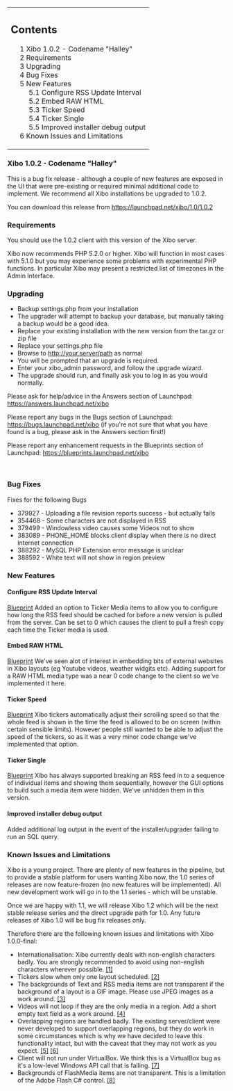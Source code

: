 <!--toc=getting_started-->
<table id="toc" class="toc"><tr><td><div id="toctitle"><h2>Contents</h2></div>
<ul>
<li class="toclevel-1 tocsection-1"><a href="#Xibo_1.0.2_-_Codename_.22Halley.22"><span class="tocnumber">1</span> <span class="toctext">Xibo 1.0.2 - Codename "Halley"</a></li>
<li class="toclevel-1 tocsection-2"><a href="#Requirements"><span class="tocnumber">2</span> <span class="toctext">Requirements</span></a></li>
<li class="toclevel-1 tocsection-3"><a href="#Upgrading"><span class="tocnumber">3</span> <span class="toctext">Upgrading</span></a></li>
<li class="toclevel-1 tocsection-4"><a href="#Bug_Fixes"><span class="tocnumber">4</span> <span class="toctext">Bug Fixes</span></a></li>
<li class="toclevel-1 tocsection-5"><a href="#New_Features"><span class="tocnumber">5</span> <span class="toctext">New Features</span></a>
<ul>
<li class="toclevel-2 tocsection-6"><a href="#Configure_RSS_Update_Interval"><span class="tocnumber">5.1</span> <span class="toctext">Configure RSS Update Interval</span></a></li>
<li class="toclevel-2 tocsection-7"><a href="#Embed_RAW_HTML"><span class="tocnumber">5.2</span> <span class="toctext">Embed RAW HTML</span></a></li>
<li class="toclevel-2 tocsection-8"><a href="#Ticker_Speed"><span class="tocnumber">5.3</span> <span class="toctext">Ticker Speed</span></a></li>
<li class="toclevel-2 tocsection-9"><a href="#Ticker_Single"><span class="tocnumber">5.4</span> <span class="toctext">Ticker Single</span></a></li>
<li class="toclevel-2 tocsection-10"><a href="#Improved_installer_debug_output"><span class="tocnumber">5.5</span> <span class="toctext">Improved installer debug output</span></a></li>
</ul>
</li>
<li class="toclevel-1 tocsection-11"><a href="#Known_Issues_and_Limitations"><span class="tocnumber">6</span> <span class="toctext">Known Issues and Limitations</span></a></li>
</ul>
</td></tr></table>
<h3> <span class="mw-headline" id="Xibo_1.0.2_-_Codename_.22Halley.22">Xibo 1.0.2 - Codename "Halley"</h3>
<p>This is a bug fix release - although a couple of new features are exposed in the UI that were pre-existing or required minimal additional code to implement. We recommend all Xibo installations be upgraded to 1.0.2.
</p><p>You can download this release from <a rel="nofollow" class="external free" href="https://launchpad.net/xibo/1.0/1.0.2">https://launchpad.net/xibo/1.0/1.0.2</a>
</p>
<h3> <span class="mw-headline" id="Requirements"> Requirements </span></h3>
<p>You should use the 1.0.2 client with this version of the Xibo server.
</p><p>Xibo now recommends PHP 5.2.0 or higher. Xibo will function in most cases with 5.1.0 but you may experience some problems with experimental PHP functions. In particular Xibo may present a restricted list of timezones in the Admin Interface.
</p>
<h3> <span class="mw-headline" id="Upgrading"> Upgrading </span></h3>
<ul><li> Backup settings.php from your installation
</li><li> The upgrader will attempt to backup your database, but manually taking a backup would be a good idea.
</li><li> Replace your existing installation with the new version from the tar.gz or zip file
</li><li> Replace your settings.php file
</li><li> Browse to <a rel="nofollow" class="external free" href="http://your.server/path">http://your.server/path</a> as normal
</li><li> You will be prompted that an upgrade is required.
</li><li> Enter your xibo_admin password, and follow the upgrade wizard.
</li><li> The upgrade should run, and finally ask you to log in as you would normally.
</li></ul>
<p>Please ask for help/advice in the Answers section of Launchpad: <a rel="nofollow" class="external free" href="https://answers.launchpad.net/xibo">https://answers.launchpad.net/xibo</a>
</p><p>Please report any bugs in the Bugs section of Launchpad: <a rel="nofollow" class="external free" href="https://bugs.launchpad.net/xibo">https://bugs.launchpad.net/xibo</a> (if you're not sure that what you have found is a bug, please ask in the Answers section first!)
</p><p>Please report any enhancement requests in the Blueprints section of Launchpad: <a rel="nofollow" class="external free" href="https://blueprints.launchpad.net/xibo">https://blueprints.launchpad.net/xibo</a>
</p><p><br />
</p>
<h3> <span class="mw-headline" id="Bug_Fixes">Bug Fixes</span></h3>
<p>Fixes for the following Bugs
</p>
<ul><li> 379927 - Uploading a file revision reports success - but actually fails
</li><li> 354468 - Some characters are not displayed in RSS
</li><li> 379499 - Windowless video causes some Videos not to show
</li><li> 383089 - PHONE_HOME blocks client display when there is no direct internet connection
</li><li> 388292 - MySQL PHP Extension error message is unclear
</li><li> 388592 - White text will not show in region preview
</li></ul>
<h3> <span class="mw-headline" id="New_Features">New Features</span></h3>
<h4> <span class="mw-headline" id="Configure_RSS_Update_Interval">Configure RSS Update Interval</span></h4>
<p><a rel="nofollow" class="external text" href="https://blueprints.launchpad.net/xibo/+spec/rss-update-interval">Blueprint</a>
Added an option to Ticker Media items to allow you to configure how long the RSS feed should be cached for before a new version is pulled from the server. Can be set to 0 which causes the client to pull a fresh copy each time the Ticker media is used.
</p>
<h4> <span class="mw-headline" id="Embed_RAW_HTML">Embed RAW HTML</span></h4>
<p><a rel="nofollow" class="external text" href="https://blueprints.launchpad.net/xibo/+spec/embed-html">Blueprint</a>
We've seen alot of interest in embedding bits of external websites in Xibo layouts (eg Youtube videos, weather widgits etc). Adding support for a RAW HTML media type was a near 0 code change to the client so we've implemented it here.
</p>
<h4> <span class="mw-headline" id="Ticker_Speed">Ticker Speed</span></h4>
<p><a rel="nofollow" class="external text" href="https://blueprints.launchpad.net/xibo/+spec/ticker-scroll-speed">Blueprint</a>
Xibo tickers automatically adjust their scrolling speed so that the whole feed is shown in the time the feed is allowed to be on screen (within certain sensible limits). However people still wanted to be able to adjust the speed of the tickers, so as it was a very minor code change we've implemented that option.
</p>
<h4> <span class="mw-headline" id="Ticker_Single">Ticker Single</span></h4>
<p><a rel="nofollow" class="external text" href="https://blueprints.launchpad.net/xibo/+spec/ticker-scroll-speed">Blueprint</a>
Xibo has always supported breaking an RSS feed in to a sequence of individual items and showing them sequentially, however the GUI options to build such a media item were hidden. We've unhidden them in this version.
</p>
<h4> <span class="mw-headline" id="Improved_installer_debug_output">Improved installer debug output</span></h4>
<p>Added additional log output in the event of the installer/upgrader failing to run an SQL query.
</p>
<h3> <span class="mw-headline" id="Known_Issues_and_Limitations"> Known Issues and Limitations </span></h3>
<p>Xibo is a young project. There are plenty of new features in the pipeline, but to provide a stable platform for users wanting Xibo now, the 1.0 series of releases are now feature-frozen (no new features will be implemented). All new development work will go in to the 1.1 series - which will be unstable.
</p><p>Once we are happy with 1.1, we will release Xibo 1.2 which will be the next stable release series and the direct upgrade path for 1.0. Any future releases of Xibo 1.0 will be bug fix releases only.
</p><p>Therefore there are the following known issues and limitations with Xibo 1.0.0-final:
</p>
<ul><li> Internationalisation: Xibo currently deals with non-english characters badly. You are strongly recommended to avoid using non-english characters wherever possible. <a rel="nofollow" class="external autonumber" href="https://blueprints.launchpad.net/xibo/translate-xibo">[1]</a>
</li><li> Tickers slow when only one layout scheduled. <a rel="nofollow" class="external autonumber" href="https://bugs.launchpad.net/xibo/+bug/336589">[2]</a>
</li><li> The backgrounds of Text and RSS media items are not transparent if the background of a layout is a GIF image. Please use JPEG images as a work around. <a rel="nofollow" class="external autonumber" href="https://bugs.launchpad.net/xibo/+bug/348506">[3]</a>
</li><li> Videos will not loop if they are the only media in a region. Add a short empty text field as a work around. <a rel="nofollow" class="external autonumber" href="https://bugs.launchpad.net/xibo/+bug/346260">[4]</a>
</li><li> Overlapping regions are handled badly. The existing server/client were never developed to support overlapping regions, but they do work in some circumstances which is why we have decided to leave this functionality intact, but with the caveat that they may not work as you expect. <a rel="nofollow" class="external autonumber" href="https://bugs.launchpad.net/xibo/+bug/321377">[5]</a> <a rel="nofollow" class="external autonumber" href="https://answers.launchpad.net/xibo/+question/64768">[6]</a>
</li><li> Client will not run under VirtualBox. We think this is a VirtualBox bug as it's a low-level Windows API call that is failing. <a rel="nofollow" class="external autonumber" href="https://bugs.launchpad.net/xibo/+bug/338021">[7]</a>
</li><li> Backgrounds of FlashMedia items are not transparent. This is a limitation of the Adobe Flash C# control. <a rel="nofollow" class="external autonumber" href="https://bugs.launchpad.net/xibo/+bug/341634">[8]</a>
</li></ul>